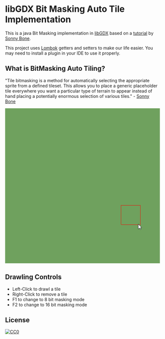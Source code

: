 # libGDX Bit Masking Auto Tile Implementation

This is a java Bit Masking implementation in [libGDX] based on a [tutorial] by [Sonny Bone].

This project uses [Lombok] getters and setters to make our life easier.
You may need to install a plugin in your IDE to use it properly.

## What is BitMasking Auto Tiling?

"Tile bitmasking is a method for automatically selecting the appropriate sprite from a defined tileset. This allows you to place a generic placeholder tile everywhere you want a particular type of terrain to appear instead of hand placing a potentially enormous selection of various tiles." - [Sonny Bone]

![Program-Preview](https://github.com/unenergizer/libGDX-BitMasking-Auto-Tile/blob/master/program-preview.gif)

## Drawling Controls

- Left-Click to drawl a tile
- Right-Click to remove a tile
- F1 to change to 8 bit masking mode
- F2 to change to 16 bit masking mode

## License

[![CC0](https://mirrors.creativecommons.org/presskit/buttons/88x31/svg/cc-zero.svg)](https://creativecommons.org/publicdomain/zero/1.0)

[libGDX]: <https://github.com/libgdx/libgdx>
[tutorial]: <https://gamedevelopment.tutsplus.com/tutorials/how-to-use-tile-bitmasking-to-auto-tile-your-level-layouts--cms-25673>
[Sonny Bone]: <https://twitter.com/Phantom_Green>
[Lombok]: <https://projectlombok.org/>